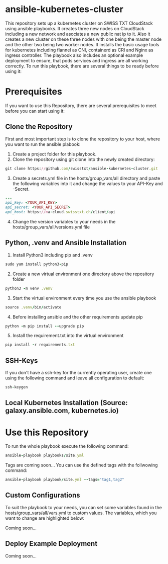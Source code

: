 # ansible-kubernetes-cluster
This repository sets up a kubernetes cluster on SWISS TXT CloudStack using ansible playbooks. It creates three new nodes on CloudStack including a new network and asociates a new public nat ip to it. Also it creates a new cluster on these three nodes with one being the master node and the other two being two worker nodes. It installs the basic usage tools for kubernetes including flannel as CNI, containerd as CRI and Nginx as ingress controller. The playbook also includes an optional example deployment to ensure, that pods services and ingress are all working correctly. To run this playbook, there are several things to be ready before using it:

# Prerequisites
If you want to use this Repository, there are several prerequisites to meet before you can start using it:

## Clone the Repository
First and most important step is to clone the repository to your host, where you want to run the ansible plabook:
1. Create a project folder for this playbook.
2. Clone the repository using git clone into the newly created directory:
```ruby
git clone https://github.com/swisstxt/ansible-kubernetes-cluster.git
```
3. Create a secrets.yml file in the hosts/group_vars/all directory and paste the following variables into it and change the values to your API-Key and -Secret.
```ruby
---
api_key: <YOUR_API_KEY>
api_secret: <YOUR_API_SECRET>
api_host: https://ma-cloud.swisstxt.ch/client/api
```
4. Change the version variables to your needs in the hosts/group_vars/all/versions.yml file

## Python, .venv and Ansible Installation
1. Install Python3 including pip and .venv
```ruby
sudo yum install python3-pip
```
2. Create a new virtual environment one directory above the repository folder
```ruby
python3 -m venv .venv
```
3. Start the virtual environment every time you use the ansible playbook
```ruby
source .venv/bin/activate
```
4. Before installing ansible and the other requirements update pip
```ruby
python -m pip install --upgrade pip
```
5. Install the requirement.txt into the virtual environment
```ruby
pip install -r requirements.txt
```

## SSH-Keys
If you don't have a ssh-key for the currently operating user, create one using the following command and leave all configuration to default:
```ruby
ssh-keygen
```

## Local Kubernetes Installation (Source: galaxy.ansible.com, kubernetes.io)

# Use this Repository
To run the whole playbook execute the following command:
```ruby
ansible-playbook playbooks/site.yml
```
Tags are coming soon...
You can use the defined tags with the follwowing command:
```ruby
ansible-playbook playbook/site.yml --tags="tag1,tag2"
```

## Custom Configurations
To suit the playbook to your needs, you can set some variables found in the hosts/group_vars/all/vars.yml to custom values. The variables, which you want to change are highlighted below:

Coming soon...

## Deploy Example Deployment
Coming soon...
